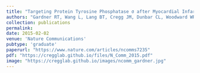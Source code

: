 ```yaml
---
title: "Targeting Protein Tyrosine Phosphatase σ after Myocardial Infarction Restores Cardiac Sympathetic Innervation and Prevents Arrhythmias"
authors: "Gardner RT, Wang L, Lang BT, Cregg JM, Dunbar CL, Woodward WR, Silver J, Ripplinger CM, Habecker BA"
collection: publications
permalink:
date: 2015-02-02
venue: 'Nature Communications'
pubtype: 'graduate'
paperurl: "https://www.nature.com/articles/ncomms7235"
pdf: "https://cregglab.github.io/files/N_Comm_2015.pdf"
image: "https://cregglab.github.io/images/ncomm_gardner.jpg"
---
```

